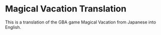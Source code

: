 Magical Vacation Translation
============================
This is a translation of the GBA game Magical Vacation from Japanese into
English.
